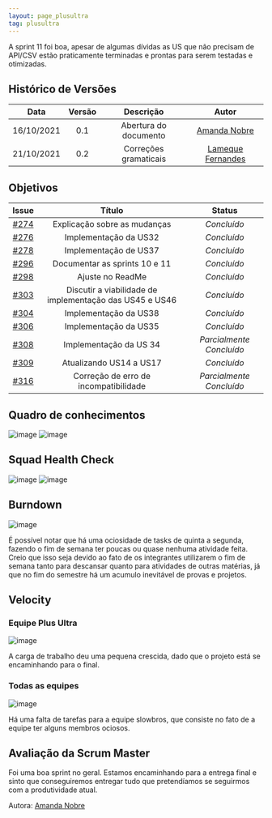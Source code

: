 ```yaml
---
layout: page_plusultra
tag: plusultra
---
```


A sprint 11 foi boa, apesar de algumas dívidas as US que não precisam de API/CSV estão praticamente terminadas e prontas para serem testadas e otimizadas.

## Histórico de Versões

| Data       | Versão | Descrição                      | Autor             |
| :--------: | :----: | :----------:                   | :---------------: |
| 16/10/2021 |  0.1   | Abertura do documento | [Amanda Nobre](https://github.com/AmandaNbr)|
| 21/10/2021 |  0.2   | Correções gramaticais | [Lameque Fernandes](https://github.com/LamequeFernandes)|

## Objetivos

|  Issue  |                   Título                  |              Status             | 
|:-------:|:-----------------------------------------:|:-------------------------------:|
| [#274](https://github.com/fga-eps-mds/2021.1-AlligaBot/issues/274) | Explicação sobre as mudanças | _Concluído_ |
| [#276](https://github.com/fga-eps-mds/2021.1-AlligaBot/issues/276) | Implementação da US32 | _Concluído_ |
| [#278](https://github.com/fga-eps-mds/2021.1-AlligaBot/issues/278) | Implementação de US37 | _Concluído_ |
| [#296](https://github.com/fga-eps-mds/2021.1-AlligaBot/issues/272) | Documentar as sprints 10 e 11 | _Concluído_ |
| [#298](https://github.com/fga-eps-mds/2021.1-AlligaBot/issues/278) | Ajuste no ReadMe | _Concluído_ |
| [#303](https://github.com/fga-eps-mds/2021.1-AlligaBot/issues/303) | Discutir a viabilidade de implementação das US45 e US46 | _Concluído_ |
| [#304](https://github.com/fga-eps-mds/2021.1-AlligaBot/issues/304) | Implementação da US38 | _Concluído_ |
| [#306](https://github.com/fga-eps-mds/2021.1-AlligaBot/issues/306) | Implementação da US35 | _Concluído_ |
| [#308](https://github.com/fga-eps-mds/2021.1-AlligaBot/issues/308) | Implementação da US 34 | _Parcialmente Concluído_ |
| [#309](https://github.com/fga-eps-mds/2021.1-AlligaBot/issues/309) | Atualizando US14 a US17 | _Concluído_ |
| [#316](https://github.com/fga-eps-mds/2021.1-AlligaBot/issues/316) | Correção de erro de incompatibilidade | _Parcialmente Concluído_ |

## Quadro de conhecimentos

![image](https://user-images.githubusercontent.com/44625056/137602643-9a88986f-4eed-4347-b69c-fb3730e2adbe.png)
![image](https://user-images.githubusercontent.com/44625056/133852493-a062d35b-9892-4e88-a3c1-142637f31057.png)

## Squad Health Check

![image](https://user-images.githubusercontent.com/44625056/137602648-3471d675-a13b-48bd-8473-fc3587145598.png)
![image](https://user-images.githubusercontent.com/44625056/133852652-dc0871bb-ebc4-46d5-a851-0f81853e5c25.png)

## Burndown

![image](https://user-images.githubusercontent.com/44625056/137602668-f439c483-a09e-458c-a5dd-a7c501e7be37.png)

É possível notar que há uma ociosidade de tasks de quinta a segunda, fazendo o fim de semana ter poucas ou quase nenhuma atividade feita. Creio que isso seja devido ao fato de os integrantes utilizarem o fim de semana tanto para descansar quanto para atividades de outras matérias, já que no fim do semestre há um acumulo inevitável de provas e projetos. 

## Velocity 

### Equipe Plus Ultra

![image](https://user-images.githubusercontent.com/44625056/137602716-95779631-45d1-4e41-ac7f-d1d0c2b090f9.png)

A carga de trabalho deu uma pequena crescida, dado que o projeto está se encaminhando para o final.

### Todas as equipes

![image](https://user-images.githubusercontent.com/44625056/137602720-a24d6e63-538f-4032-b1e6-0a2c55f36043.png)

Há uma falta de tarefas para a equipe slowbros, que consiste no fato de a equipe ter alguns membros ociosos.

## Avaliação da Scrum Master

Foi uma boa sprint no geral. Estamos encaminhando para a entrega final e sinto que conseguiremos entregar tudo que pretendíamos se seguirmos com a produtividade atual.

Autora: [Amanda Nobre](https://github.com/AmandaNbr)